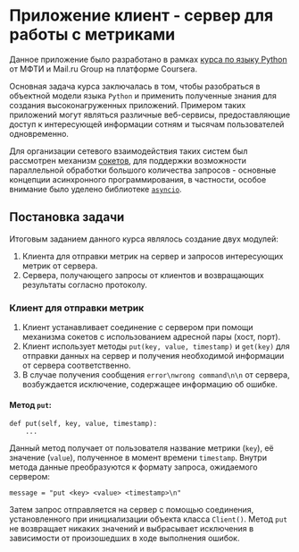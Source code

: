 # Приложение клиент - сервер для работы с метриками

Данное приложение было разработано в рамках [курса по языку Python](https://www.coursera.org/learn/programming-in-python) от МФТИ и Mail.ru Group на платформе Coursera. 

Основная задача курса заключалась в том, чтобы разобраться в объектной модели языка `Python` и применить полученные знания для создания высоконагруженных приложений. Примером таких приложений могут являться различные веб-сервисы, предоставляющие доступ к интересующей информации сотням и тысячам пользователей одновременно. 

Для организации сетевого взаимодействия таких систем был рассмотрен механизм [сокетов](https://docs.python.org/3/howto/sockets.html), для поддержки возможности параллельной обработки большого количества запросов - основные концепции асинхронного программирования, в частности, особое внимание было уделено библиотеке [`asyncio`](https://docs.python.org/3/library/asyncio.html).

## Постановка задачи

Итоговым заданием данного курса являлось создание двух модулей:
1. Клиента для отправки метрик на сервер и запросов интересующих метрик от сервера.
2. Сервера, получающего запросы от клиентов и возвращающих результаты согласно протоколу. 

### Клиент для отправки метрик

1. Клиент устанавливает соединение с сервером при помощи механизма сокетов с использованием адресной пары (хост, порт).
2. Клиент использует методы `put(key, value, timestamp)` и `get(key)` для отправки данных на сервер и получения необходимой информации от сервера соответственно.
3. В случае получения сообщения `error\nwrong command\n\n` от сервера, возбуждается исключение, содержащее информацию об ошибке.

#### Метод `put`:
```
def put(self, key, value, timestamp):
    ...
```
Данный метод получает от пользователя название метрики (`key`), её значение (`value`), полученное в момент времени `timestamp`. 
Внутри метода данные преобразуются к формату запроса, ожидаемого сервером:
```
message = "put <key> <value> <timestamp>\n"
```
Затем запрос отправляется на сервер с помощью соединения, установленного при инициализации объекта класса `Client()`. 
Метод `put` не возвращает никаких значений и выбрасывает исключения в зависимости от произошедших в ходе выполнения ошибок.
